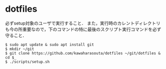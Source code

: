 # dotfiles

必ずsetup対象のユーザで実行すること．
また，実行時のカレントディレクトリも今の所重要なので，下のコマンドの特に最後のスクリプト実行コマンドを必ず守ること．

```
$ sudo apt update & sudo apt install git 
$ mkdir ~/git
$ git clone https://github.com/kawaharasouta/dotfiles ~/git/dotfiles & cd $_
$ ./scripts/setup.sh
```
